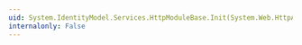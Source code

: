 ```yaml
---
uid: System.IdentityModel.Services.HttpModuleBase.Init(System.Web.HttpApplication)
internalonly: False
---
```

